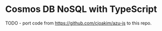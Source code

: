 # Cosmos DB NoSQL with TypeScript

TODO - port code from https://github.com/cjoakim/azu-js to this repo.
